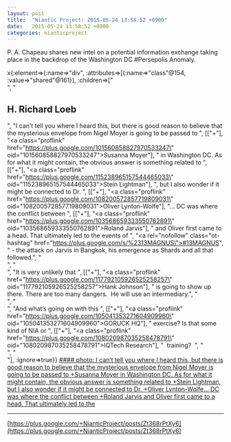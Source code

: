 ```yaml
---
layout: post
title:  "Niantic Project: 2015-05-24 13:58:52 +0900"
date:   2015-05-24 13:58:52 +0900
categories: nianticproject
---
```

P. A. Chapeau shares new intel on a potential information exchange taking place in the backdrop of the Washington DC ‪#‎Persepolis‬ Anomaly.

x{:element=>{:name=>"div", :attributes=>[{:name=>"class"@154, :value=>"shared"@161}], :children=>["<br />", "<h2>H. Richard Loeb</h2>", "I can’t tell you where I heard this, but there is good reason to believe that the mysterious envelope from Nigel Moyer is going to be passed to ", [["+"], "<a class=\"proflink\" href=\"https://plus.google.com/101560858827970533247\" oid=\"101560858827970533247\">Susanna Moyer</a>"], " in Washington DC. As for what it might contain, the obvious answer is something related to ", [["+"], "<a class=\"proflink\" href=\"https://plus.google.com/115238965157544465033\" oid=\"115238965157544465033\">Stein Lightman</a>"], ", but I also wonder if it might be connected to Dr. ", [["+"], "<a class=\"proflink\" href=\"https://plus.google.com/108200572857719809031\" oid=\"108200572857719809031\">Oliver Lynton-Wolfe</a>"], "... DC was where the conflict between ", [["+"], "<a class=\"proflink\" href=\"https://plus.google.com/103568659333550762891\" oid=\"103568659333550762891\">Roland Jarvis</a>"], " and Oliver first came to a head. That ultimately led to the events of ", "<a rel=\"nofollow\" class=\"ot-hashtag\" href=\"https://plus.google.com/s/%2313MAGNUS\">#13MAGNUS</a>", " - the attack on Jarvis in Bangkok, his emergence as Shards and all that followed.", "<br />", "<br />", "It is very unlikely that ", [["+"], "<a class=\"proflink\" href=\"https://plus.google.com/117792105926525258257\" oid=\"117792105926525258257\">Hank Johnson</a>"], " is going to show up there. There are too many dangers.  He will use an intermediary.", "<br />", "<br />", "And what’s going on with this ", [["+"], "<a class=\"proflink\" href=\"https://plus.google.com/105041353271604909960\" oid=\"105041353271604909960\">GORUCK HQ</a>"], " exercise? Is that some kind of NIA or ", [["+"], "<a class=\"proflink\" href=\"https://plus.google.com/108020987035258478791\" oid=\"108020987035258478791\">IQTech Research</a>"], "  training?  ", "<br />", "<br />"], :ignore=>true}}
[#### photo: I can’t tell you where I heard this, but there is good reason to believe that the mysterious envelope from Nigel Moyer is going to be passed to +Susanna Moyer in Washington DC. As for what it might contain, the obvious answer is something related to +Stein Lightman, but I also wonder if it might be connected to Dr. +Oliver Lynton-Wolfe... DC was where the conflict between +Roland Jarvis and Oliver first came to a head. That ultimately led to the](https://lh3.googleusercontent.com/-aRwN9u4lRKc/VWFZ9Ld7mvI/AAAAAAAABGU/mMvqE77Yo9s/w1044-h587/Washington.png "")
- - -
[https://plus.google.com/+NianticProject/posts/Zt368rPtXy6](https://plus.google.com/+NianticProject/posts/Zt368rPtXy6)
